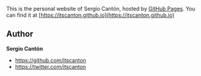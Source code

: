 This is the personal website of Sergio Cantón, hosted by [GitHub Pages](https://pages.github.com). You can find it at [https://itscanton.github.io](https://itscanton.github.io)

## Author

**Sergio Cantón**
- <https://github.com/itscanton>
- <https://twitter.com/itscanton>